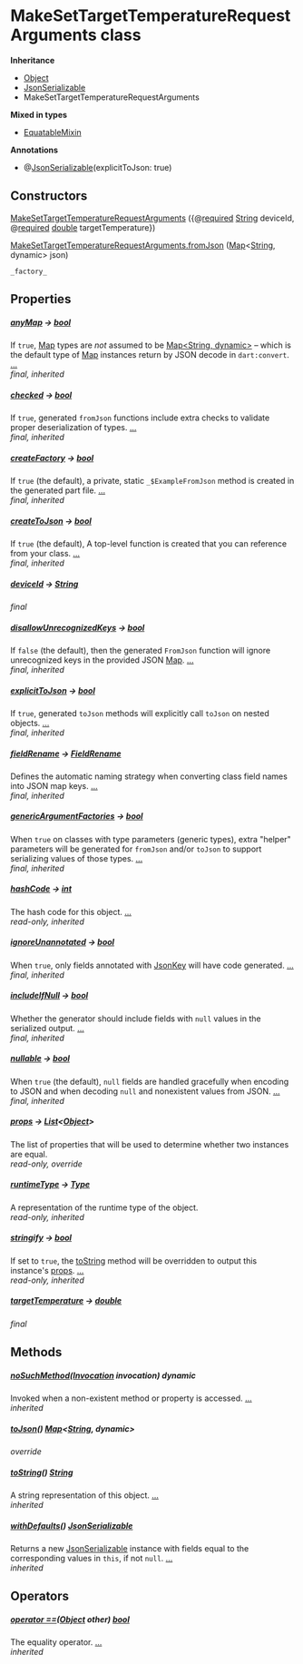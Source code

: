 


# MakeSetTargetTemperatureRequestArguments class











**Inheritance**

- [Object](https://api.dart.dev/stable/2.12.3/dart-core/Object-class.html)
- [JsonSerializable](https://pub.dev/documentation/json_annotation/3.1.1/json_annotation/JsonSerializable-class.html)
- MakeSetTargetTemperatureRequestArguments


**Mixed in types**

- [EquatableMixin](https://pub.dev/documentation/equatable/1.2.6/equatable/EquatableMixin-mixin.html)



**Annotations**

- @[JsonSerializable](https://pub.dev/documentation/json_annotation/3.1.1/json_annotation/JsonSerializable-class.html)(explicitToJson: true)

## Constructors

[MakeSetTargetTemperatureRequestArguments](../package-yonomi_sdk_dart_graphql_devices_thermostat_thermostat_queries.graphql/MakeSetTargetTemperatureRequestArguments/MakeSetTargetTemperatureRequestArguments.md) ({@[required](https://pub.dev/documentation/meta/1.3.0/meta/required-constant.html) [String](https://api.dart.dev/stable/2.12.3/dart-core/String-class.html) deviceId, @[required](https://pub.dev/documentation/meta/1.3.0/meta/required-constant.html) [double](https://api.dart.dev/stable/2.12.3/dart-core/double-class.html) targetTemperature})

    

[MakeSetTargetTemperatureRequestArguments.fromJson](../package-yonomi_sdk_dart_graphql_devices_thermostat_thermostat_queries.graphql/MakeSetTargetTemperatureRequestArguments/MakeSetTargetTemperatureRequestArguments.fromJson.md) ([Map](https://api.dart.dev/stable/2.12.3/dart-core/Map-class.html)&lt;[String](https://api.dart.dev/stable/2.12.3/dart-core/String-class.html), dynamic> json)

    _factory_


## Properties

##### [anyMap](https://pub.dev/documentation/json_annotation/3.1.1/json_annotation/JsonSerializable/anyMap.html) &#8594; [bool](https://api.dart.dev/stable/2.12.3/dart-core/bool-class.html)



If <code>true</code>, <a href="https://api.dart.dev/stable/2.12.3/dart-core/Map-class.html">Map</a> types are <em>not</em> assumed to be <a href="https://api.dart.dev/stable/2.12.3/dart-core/Map-class.html">Map&lt;String, dynamic&gt;</a>
– which is the default type of <a href="https://api.dart.dev/stable/2.12.3/dart-core/Map-class.html">Map</a> instances return by JSON decode in
<code>dart:convert</code>. [...](https://pub.dev/documentation/json_annotation/3.1.1/json_annotation/JsonSerializable/anyMap.html)  
_final, inherited_



##### [checked](https://pub.dev/documentation/json_annotation/3.1.1/json_annotation/JsonSerializable/checked.html) &#8594; [bool](https://api.dart.dev/stable/2.12.3/dart-core/bool-class.html)



If <code>true</code>, generated <code>fromJson</code> functions include extra checks to validate
proper deserialization of types. [...](https://pub.dev/documentation/json_annotation/3.1.1/json_annotation/JsonSerializable/checked.html)  
_final, inherited_



##### [createFactory](https://pub.dev/documentation/json_annotation/3.1.1/json_annotation/JsonSerializable/createFactory.html) &#8594; [bool](https://api.dart.dev/stable/2.12.3/dart-core/bool-class.html)



If <code>true</code> (the default), a private, static <code>_$ExampleFromJson</code> method
is created in the generated part file. [...](https://pub.dev/documentation/json_annotation/3.1.1/json_annotation/JsonSerializable/createFactory.html)  
_final, inherited_



##### [createToJson](https://pub.dev/documentation/json_annotation/3.1.1/json_annotation/JsonSerializable/createToJson.html) &#8594; [bool](https://api.dart.dev/stable/2.12.3/dart-core/bool-class.html)



If <code>true</code> (the default), A top-level function is created that you can
reference from your class. [...](https://pub.dev/documentation/json_annotation/3.1.1/json_annotation/JsonSerializable/createToJson.html)  
_final, inherited_



##### [deviceId](../package-yonomi_sdk_dart_graphql_devices_thermostat_thermostat_queries.graphql/MakeSetTargetTemperatureRequestArguments/deviceId.md) &#8594; [String](https://api.dart.dev/stable/2.12.3/dart-core/String-class.html)



   
_final_



##### [disallowUnrecognizedKeys](https://pub.dev/documentation/json_annotation/3.1.1/json_annotation/JsonSerializable/disallowUnrecognizedKeys.html) &#8594; [bool](https://api.dart.dev/stable/2.12.3/dart-core/bool-class.html)



If <code>false</code> (the default), then the generated <code>FromJson</code> function will
ignore unrecognized keys in the provided JSON <a href="https://api.dart.dev/stable/2.12.3/dart-core/Map-class.html">Map</a>. [...](https://pub.dev/documentation/json_annotation/3.1.1/json_annotation/JsonSerializable/disallowUnrecognizedKeys.html)  
_final, inherited_



##### [explicitToJson](https://pub.dev/documentation/json_annotation/3.1.1/json_annotation/JsonSerializable/explicitToJson.html) &#8594; [bool](https://api.dart.dev/stable/2.12.3/dart-core/bool-class.html)



If <code>true</code>, generated <code>toJson</code> methods will explicitly call <code>toJson</code> on
nested objects. [...](https://pub.dev/documentation/json_annotation/3.1.1/json_annotation/JsonSerializable/explicitToJson.html)  
_final, inherited_



##### [fieldRename](https://pub.dev/documentation/json_annotation/3.1.1/json_annotation/JsonSerializable/fieldRename.html) &#8594; [FieldRename](https://pub.dev/documentation/json_annotation/3.1.1/json_annotation/FieldRename-class.html)



Defines the automatic naming strategy when converting class field names
into JSON map keys. [...](https://pub.dev/documentation/json_annotation/3.1.1/json_annotation/JsonSerializable/fieldRename.html)  
_final, inherited_



##### [genericArgumentFactories](https://pub.dev/documentation/json_annotation/3.1.1/json_annotation/JsonSerializable/genericArgumentFactories.html) &#8594; [bool](https://api.dart.dev/stable/2.12.3/dart-core/bool-class.html)



When <code>true</code> on classes with type parameters (generic types), extra
"helper" parameters will be generated for <code>fromJson</code> and/or <code>toJson</code> to
support serializing values of those types. [...](https://pub.dev/documentation/json_annotation/3.1.1/json_annotation/JsonSerializable/genericArgumentFactories.html)  
_final, inherited_



##### [hashCode](https://pub.dev/documentation/equatable/1.2.6/equatable/EquatableMixin/hashCode.html) &#8594; [int](https://api.dart.dev/stable/2.12.3/dart-core/int-class.html)



The hash code for this object. [...](https://pub.dev/documentation/equatable/1.2.6/equatable/EquatableMixin/hashCode.html)  
_read-only, inherited_



##### [ignoreUnannotated](https://pub.dev/documentation/json_annotation/3.1.1/json_annotation/JsonSerializable/ignoreUnannotated.html) &#8594; [bool](https://api.dart.dev/stable/2.12.3/dart-core/bool-class.html)



When <code>true</code>, only fields annotated with <a href="https://pub.dev/documentation/json_annotation/3.1.1/json_annotation/JsonKey-class.html">JsonKey</a> will have code
generated. [...](https://pub.dev/documentation/json_annotation/3.1.1/json_annotation/JsonSerializable/ignoreUnannotated.html)  
_final, inherited_



##### [includeIfNull](https://pub.dev/documentation/json_annotation/3.1.1/json_annotation/JsonSerializable/includeIfNull.html) &#8594; [bool](https://api.dart.dev/stable/2.12.3/dart-core/bool-class.html)



Whether the generator should include fields with <code>null</code> values in the
serialized output. [...](https://pub.dev/documentation/json_annotation/3.1.1/json_annotation/JsonSerializable/includeIfNull.html)  
_final, inherited_



##### [nullable](https://pub.dev/documentation/json_annotation/3.1.1/json_annotation/JsonSerializable/nullable.html) &#8594; [bool](https://api.dart.dev/stable/2.12.3/dart-core/bool-class.html)



When <code>true</code> (the default), <code>null</code> fields are handled gracefully when
encoding to JSON and when decoding <code>null</code> and nonexistent values from
JSON. [...](https://pub.dev/documentation/json_annotation/3.1.1/json_annotation/JsonSerializable/nullable.html)  
_final, inherited_



##### [props](../package-yonomi_sdk_dart_graphql_devices_thermostat_thermostat_queries.graphql/MakeSetTargetTemperatureRequestArguments/props.md) &#8594; [List](https://api.dart.dev/stable/2.12.3/dart-core/List-class.html)&lt;[Object](https://api.dart.dev/stable/2.12.3/dart-core/Object-class.html)>



The list of properties that will be used to determine whether
two instances are equal.   
_read-only, override_



##### [runtimeType](https://api.dart.dev/stable/2.12.3/dart-core/Object/runtimeType.html) &#8594; [Type](https://api.dart.dev/stable/2.12.3/dart-core/Type-class.html)



A representation of the runtime type of the object.   
_read-only, inherited_



##### [stringify](https://pub.dev/documentation/equatable/1.2.6/equatable/EquatableMixin/stringify.html) &#8594; [bool](https://api.dart.dev/stable/2.12.3/dart-core/bool-class.html)



If set to <code>true</code>, the <a href="https://pub.dev/documentation/equatable/1.2.6/equatable/EquatableMixin/toString.html">toString</a> method will be overridden to output
this instance's <a href="../package-yonomi_sdk_dart_graphql_devices_thermostat_thermostat_queries.graphql/MakeSetTargetTemperatureRequestArguments/props.md">props</a>. [...](https://pub.dev/documentation/equatable/1.2.6/equatable/EquatableMixin/stringify.html)  
_read-only, inherited_



##### [targetTemperature](../package-yonomi_sdk_dart_graphql_devices_thermostat_thermostat_queries.graphql/MakeSetTargetTemperatureRequestArguments/targetTemperature.md) &#8594; [double](https://api.dart.dev/stable/2.12.3/dart-core/double-class.html)



   
_final_




## Methods

##### [noSuchMethod](https://api.dart.dev/stable/2.12.3/dart-core/Object/noSuchMethod.html)([Invocation](https://api.dart.dev/stable/2.12.3/dart-core/Invocation-class.html) invocation) dynamic



Invoked when a non-existent method or property is accessed. [...](https://api.dart.dev/stable/2.12.3/dart-core/Object/noSuchMethod.html)  
_inherited_



##### [toJson](../package-yonomi_sdk_dart_graphql_devices_thermostat_thermostat_queries.graphql/MakeSetTargetTemperatureRequestArguments/toJson.md)() [Map](https://api.dart.dev/stable/2.12.3/dart-core/Map-class.html)&lt;[String](https://api.dart.dev/stable/2.12.3/dart-core/String-class.html), dynamic>



   
_override_



##### [toString](https://pub.dev/documentation/equatable/1.2.6/equatable/EquatableMixin/toString.html)() [String](https://api.dart.dev/stable/2.12.3/dart-core/String-class.html)



A string representation of this object. [...](https://pub.dev/documentation/equatable/1.2.6/equatable/EquatableMixin/toString.html)  
_inherited_



##### [withDefaults](https://pub.dev/documentation/json_annotation/3.1.1/json_annotation/JsonSerializable/withDefaults.html)() [JsonSerializable](https://pub.dev/documentation/json_annotation/3.1.1/json_annotation/JsonSerializable-class.html)



Returns a new <a href="https://pub.dev/documentation/json_annotation/3.1.1/json_annotation/JsonSerializable-class.html">JsonSerializable</a> instance with fields equal to the
corresponding values in <code>this</code>, if not <code>null</code>. [...](https://pub.dev/documentation/json_annotation/3.1.1/json_annotation/JsonSerializable/withDefaults.html)  
_inherited_




## Operators

##### [operator ==](https://pub.dev/documentation/equatable/1.2.6/equatable/EquatableMixin/operator_equals.html)([Object](https://api.dart.dev/stable/2.12.3/dart-core/Object-class.html) other) [bool](https://api.dart.dev/stable/2.12.3/dart-core/bool-class.html)



The equality operator. [...](https://pub.dev/documentation/equatable/1.2.6/equatable/EquatableMixin/operator_equals.html)  
_inherited_











